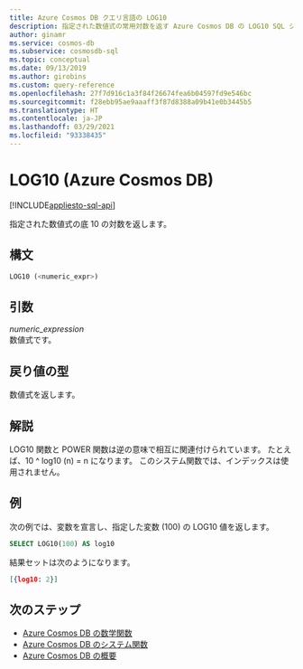 ```yaml
---
title: Azure Cosmos DB クエリ言語の LOG10
description: 指定された数値式の常用対数を返す Azure Cosmos DB の LOG10 SQL システム関数について説明します
author: ginamr
ms.service: cosmos-db
ms.subservice: cosmosdb-sql
ms.topic: conceptual
ms.date: 09/13/2019
ms.author: girobins
ms.custom: query-reference
ms.openlocfilehash: 27f7d916c1a3f84f26674fea6b04597fd9e546bc
ms.sourcegitcommit: f28ebb95ae9aaaff3f87d8388a09b41e0b3445b5
ms.translationtype: HT
ms.contentlocale: ja-JP
ms.lasthandoff: 03/29/2021
ms.locfileid: "93338435"
---
```

# <a name="log10-azure-cosmos-db"></a>LOG10 (Azure Cosmos DB)
[!INCLUDE[appliesto-sql-api](includes/appliesto-sql-api.md)]

 指定された数値式の底 10 の対数を返します。  
  
## <a name="syntax"></a>構文
  
```sql
LOG10 (<numeric_expr>)  
```  
  
## <a name="arguments"></a>引数
  
*numeric_expression*  
   数値式です。  
  
## <a name="return-types"></a>戻り値の型
  
  数値式を返します。  
  
## <a name="remarks"></a>解説
  
  LOG10 関数と POWER 関数は逆の意味で相互に関連付けられています。 たとえば、10 ^ log10 (n) = n になります。 このシステム関数では、インデックスは使用されません。
  
## <a name="examples"></a>例
  
  次の例では、変数を宣言し、指定した変数 (100) の LOG10 値を返します。  
  
```sql
SELECT LOG10(100) AS log10 
```  
  
 結果セットは次のようになります。  
  
```json
[{log10: 2}]  
```  

## <a name="next-steps"></a>次のステップ

- [Azure Cosmos DB の数学関数](sql-query-mathematical-functions.md)
- [Azure Cosmos DB のシステム関数](sql-query-system-functions.md)
- [Azure Cosmos DB の概要](introduction.md)

